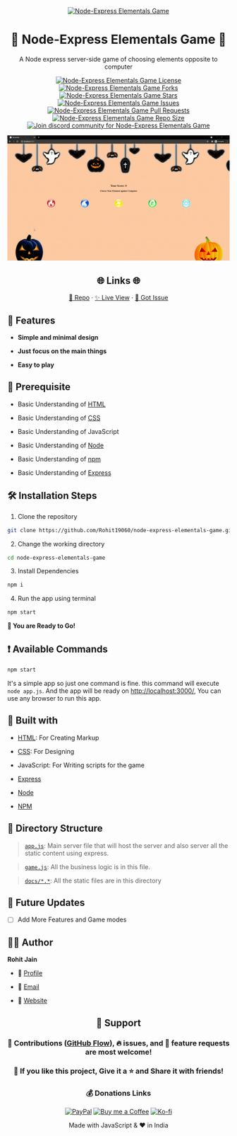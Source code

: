 <p align="center">
  <a href="https://powerful-woodland-97962.herokuapp.com/" title="Node-Express Elementals Game">
    <img src="https://kingtechnologies.in/assets/images/logo.png" width="80px" alt="Node-Express Elementals Game"/>
  </a>
</p>
<h1 align="center">🌟 Node-Express Elementals Game 🌟</h1>
<p align="center">A Node express server-side game of choosing elements opposite to computer</p>

<p align="center">
<a href="https://github.com/Rohit19060/node-express-elementals-game/blob/master/LICENSE" title="License">
<img src="https://img.shields.io/github/license/Rohit19060/node-express-elementals-game?label=License&logo=Github&style=flat-square" alt="Node-Express Elementals Game License"/>
</a>
<a href="https://github.com/Rohit19060/node-express-elementals-game/fork" title="Forks">
<img src="https://img.shields.io/github/forks/Rohit19060/node-express-elementals-game?label=Forks&logo=Github&style=flat-square" alt="Node-Express Elementals Game Forks"/>
</a>
<a href="https://github.com/Rohit19060/node-express-elementals-game/stargazers" title="Stars">
<img src="https://img.shields.io/github/stars/Rohit19060/node-express-elementals-game?label=Stars&logo=Github&style=flat-square" alt="Node-Express Elementals Game Stars"/>
</a>
<a href="https://github.com/Rohit19060/node-express-elementals-game/issues" title="Issues">
<img src="https://img.shields.io/github/issues/Rohit19060/node-express-elementals-game?label=Issues&logo=Github&style=flat-square" alt="Node-Express Elementals Game Issues"/>
</a>
<a href="https://github.com/Rohit19060/node-express-elementals-game/pulls" title="Pull Requests">
<img src="https://img.shields.io/github/issues-pr/Rohit19060/node-express-elementals-game?label=Pull%20Requests&logo=Github&style=flat-square" alt="Node-Express Elementals Game Pull Requests"/>
</a>
<a href="https://github.com/Rohit19060/node-express-elementals-game" title="Repo Size">
<img src="https://img.shields.io/github/repo-size/Rohit19060/node-express-elementals-game?label=Repo%20Size&logo=Github&style=flat-square" alt="Node-Express Elementals Game Repo Size"/>
</a>
<a href="https://discord.gg/2wpHNSjwm2" title="Join King Tech's Community">
<img src="https://img.shields.io/discord/737854816402800690?color=%236d82cb&label=Join%20Community&logo=discord&logoColor=%23FFFFFF&style=flat-square" alt="Join discord community for Node-Express Elementals Game"/>
</a>
</p>

<p align="center" title="Node-Express Elementals Game"><img src="./assets/images/main.gif" alt="Node-Express Elementals Game"/></p>

<h2 align="center">🌐 Links 🌐</h2>
<p align="center">
    <a href="https://github.com/Rohit19060/node-express-elementals-game" title="Node-Express Elementals Game Repo">📂 Repo</a>
    ·
    <a href="https://powerful-woodland-97962.herokuapp.com/" title="Visit">✨ Live View</a>
    ·
    <a href="https://github.com/Rohit19060/node-express-elementals-game/issues/new/choose" title="🐛Report Bug/🎊Request Feature">🚀 Got Issue</a>
</p>

## 🚀 Features

- **Simple and minimal design**

- **Just focus on the main things**

- **Easy to play**

## 🦋 Prerequisite

- Basic Understanding of [HTML](https://youtu.be/JHv2jmnrLlA "HTML - First Step Towards Web Development")

- Basic Understanding of [CSS](https://youtu.be/d1tP7ow7HbQ "CSS - Second Step Towards Web Development")

- Basic Understanding of JavaScript

- Basic Understanding of [Node](https://nodejs.org/ "Node")

- Basic Understanding of [npm](https://www.npmjs.com/ "npm")

- Basic Understanding of [Express](https://expressjs.com/ "Express")

## 🛠️ Installation Steps

1. Clone the repository

```Bash
git clone https://github.com/Rohit19060/node-express-elementals-game.git
```

2. Change the working directory

```Bash
cd node-express-elementals-game
```

3. Install Dependencies

```Bash
npm i
```

4. Run the app using terminal

```Bash
npm start
```

**🎇 You are Ready to Go!**

## ❗ Available Commands

```Bash
npm start
```

It's a simple app so just one command is fine. this command will execute `node app.js`. And the app will be ready on [http://localhost:3000/](http://localhost:3000/), You can use any browser to run this app.

## 👷 Built with

- [HTML](https://youtu.be/JHv2jmnrLlA "HTML - First Step Towards Web Development"): For Creating Markup

- [CSS](https://youtu.be/d1tP7ow7HbQ "CSS - Second Step Towards Web Development"): For Designing

- JavaScript: For Writing scripts for the game

- [Express](https://expressjs.com/ "Express")

- [Node](https://nodejs.org/ "Node")

- [NPM](https://www.npmjs.com/ "NPM")

## 📂 Directory Structure

> [`app.js`](https://github.com/Rohit19060/node-express-elementals-game/blob/main/app.js "App"): Main server file that will host the server and also server all the static content using express.

> [`game.js`](https://github.com/Rohit19060/node-express-elementals-game/blob/main/game.js "Game"): All the business logic is in this file.

> [`docs/*.*`](https://github.com/Rohit19060/node-express-elementals-game/tree/main/docs "Static Folder"): All the static files are in this directory

## 🎊 Future Updates

- [ ] Add More Features and Game modes

## 🧑🏻 Author

**Rohit Jain**

- 🌌 [Profile](https://github.com/Rohit19060 "Rohit Jain")

- 🏮 [Email](mailto:rohitjain19060@gmail.com?subject=Hi%20from%20Node-Express%20Elementals%20Game "Hi!")

- 🦁 [Website](https://kingtechnologies.in "Welcome")

<h2 align="center">🤝 Support</h2>

<h3 align="center">🎀 Contributions (<a href="https://guides.github.com/introduction/flow" title="GitHub flow">GitHub Flow</a>), 🔥 issues, and 🥮 feature requests are most welcome!</h3>

<h3 align="center">💙 If you like this project, Give it a ⭐ and Share it with friends!</h3>
<h3 align="center">💰 Donations Links</h3>
<p align="center">
<a href="https://www.paypal.me/kingrohitJ" title="PayPal"><img src="https://kingtechnologies.in/assets/images/paypal.png" alt="PayPal"/></a>
<a href="https://www.buymeacoffee.com/rohitjain" title="Buy me a Coffee"><img src="https://kingtechnologies.in/assets/images/coffee.png" alt="Buy me a Coffee"/></a>
<a href="https://ko-fi.com/rohitjain" title="Ko-fi"><img src="https://kingtechnologies.in/assets/images/kofi.png" alt="Ko-fi"/></a>
</p>

<p align="center">Made with JavaScript & ❤️ in India</p>
